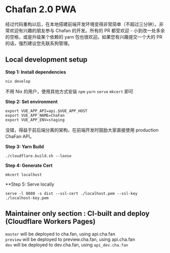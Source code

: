 # Chafan 2.0 PWA

经过代码重构以后，在本地搭建前端开发环境变得非常简单（不超过三分钟）。非常欢迎有兴趣的朋友参与 Chafan 的开发。所有的 PR 都受欢迎 - 小到改一处多余的空格，或是升级某个依赖的 yarn 包也很欢迎。如果您有兴趣提交一个大的 PR 的话，强烈建议您先联系狗管理。

## Local development setup 

**Step 1: Install dependencies**

```
nix develop
```

不用 Nix 的用户，使用其他方式安装 `npm` `yarn` `serve` `mkcert` 即可  

**Step 2: Set environment**

```
export VUE_APP_API=api.$VUE_APP_HOST
export VUE_APP_NAME=ChaFan
export VUE_APP_ENV=staging
```

没错，得益于前后端分离的架构，在前端开发时鼓励大家直接使用 production ChaFan API。

**Step 3: Yarn Build**
```
./cloudflare.build.sh --loose
```

**Step 4: Generate Cert**

```
mkcert localhost
```


**Step 5: Serve locally

```
serve -l 8080 -s dist --ssl-cert ./localhost.pem --ssl-key ./localhost-key.pem
```

## Maintainer only section : CI-built and deploy (Cloudflare Workers Pages)

`master` will be deployed to cha.fan, using api.cha.fan  
`preview` will be deployed to preview.cha.fan, using api.cha.fan  
`dev` will be deployed to dev.cha.fan, using `api_dev.cha.fan`  

